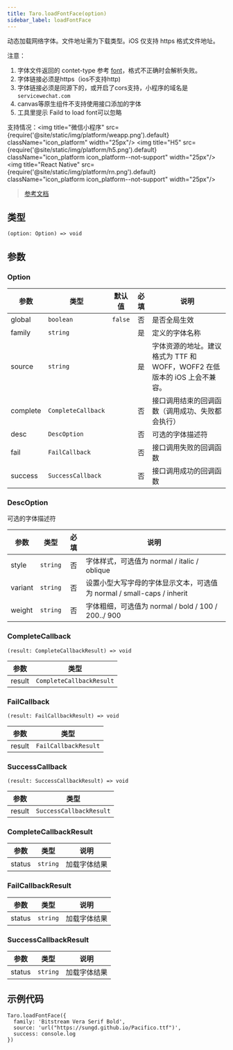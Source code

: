 ```yaml
---
title: Taro.loadFontFace(option)
sidebar_label: loadFontFace
---
```


动态加载网络字体。文件地址需为下载类型。iOS 仅支持 https 格式文件地址。

注意：
1. 字体文件返回的 contet-type 参考 [font](https://www.iana.org/assignments/media-types/media-types.xhtml#font)，格式不正确时会解析失败。
2. 字体链接必须是https（ios不支持http)
3. 字体链接必须是同源下的，或开启了cors支持，小程序的域名是`servicewechat.com`
4. canvas等原生组件不支持使用接口添加的字体
5. 工具里提示 Faild to load font可以忽略

支持情况：<img title="微信小程序" src={require('@site/static/img/platform/weapp.png').default} className="icon_platform" width="25px"/> <img title="H5" src={require('@site/static/img/platform/h5.png').default} className="icon_platform icon_platform--not-support" width="25px"/> <img title="React Native" src={require('@site/static/img/platform/rn.png').default} className="icon_platform icon_platform--not-support" width="25px"/>

> [参考文档](https://developers.weixin.qq.com/miniprogram/dev/api/ui/font/wx.loadFontFace.html)

## 类型

```tsx
(option: Option) => void
```

## 参数

### Option

| 参数 | 类型 | 默认值 | 必填 | 说明 |
| --- | --- | :---: | :---: | --- |
| global | `boolean` | `false` | 否 | 是否全局生效 |
| family | `string` |  | 是 | 定义的字体名称 |
| source | `string` |  | 是 | 字体资源的地址。建议格式为 TTF 和 WOFF，WOFF2 在低版本的 iOS 上会不兼容。 |
| complete | `CompleteCallback` |  | 否 | 接口调用结束的回调函数（调用成功、失败都会执行） |
| desc | `DescOption` |  | 否 | 可选的字体描述符 |
| fail | `FailCallback` |  | 否 | 接口调用失败的回调函数 |
| success | `SuccessCallback` |  | 否 | 接口调用成功的回调函数 |

### DescOption

可选的字体描述符

| 参数 | 类型 | 必填 | 说明 |
| --- | --- | :---: | --- |
| style | `string` | 否 | 字体样式，可选值为 normal / italic / oblique |
| variant | `string` | 否 | 设置小型大写字母的字体显示文本，可选值为 normal / small-caps / inherit |
| weight | `string` | 否 | 字体粗细，可选值为 normal / bold / 100 / 200../ 900 |

### CompleteCallback

```tsx
(result: CompleteCallbackResult) => void
```

| 参数 | 类型 |
| --- | --- |
| result | `CompleteCallbackResult` |

### FailCallback

```tsx
(result: FailCallbackResult) => void
```

| 参数 | 类型 |
| --- | --- |
| result | `FailCallbackResult` |

### SuccessCallback

```tsx
(result: SuccessCallbackResult) => void
```

| 参数 | 类型 |
| --- | --- |
| result | `SuccessCallbackResult` |

### CompleteCallbackResult

| 参数 | 类型 | 说明 |
| --- | --- | --- |
| status | `string` | 加载字体结果 |

### FailCallbackResult

| 参数 | 类型 | 说明 |
| --- | --- | --- |
| status | `string` | 加载字体结果 |

### SuccessCallbackResult

| 参数 | 类型 | 说明 |
| --- | --- | --- |
| status | `string` | 加载字体结果 |

## 示例代码

```tsx
Taro.loadFontFace({
  family: 'Bitstream Vera Serif Bold',
  source: 'url("https://sungd.github.io/Pacifico.ttf")',
  success: console.log
})
```
